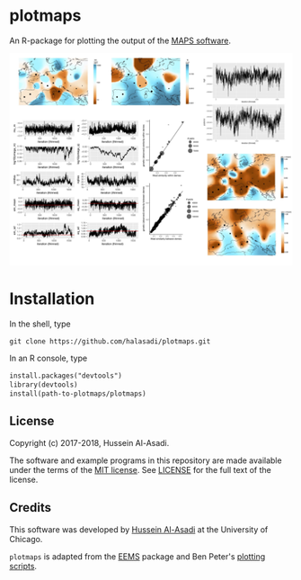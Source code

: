 # plotmaps

An R-package for plotting the output of the [MAPS software](https://github.com/halasadi/MAPS).


![Example output using plotmaps](plotmaps.jpg)

# Installation


In the shell, type
```
git clone https://github.com/halasadi/plotmaps.git
```

In an R console, type
```
install.packages("devtools")
library(devtools)
install(path-to-plotmaps/plotmaps)
```

## License

Copyright (c) 2017-2018, Hussein Al-Asadi.

The software and example programs in this repository are made
available under the terms of the
[MIT license](https://opensource.org/licenses/mit-license.html).
See [LICENSE](LICENSE) for the full text of the license.

## Credits

This software was developed by
[Hussein Al-Asadi](https://github.com/halasadi) at the University of
Chicago.

`plotmaps` is adapted from the [EEMS](https://github.com/dipetkov/eems/tree/master/plotting) package and Ben Peter's [plotting scripts](https://github.com/BenjaminPeter/eems-around-the-world-draft/tree/master/scripts).
